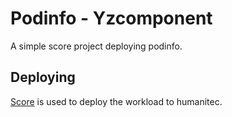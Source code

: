 # Podinfo - Yzcomponent

A simple score project deploying podinfo.

## Deploying

[Score](https://score.dev/) is used to deploy the workload to humanitec.
